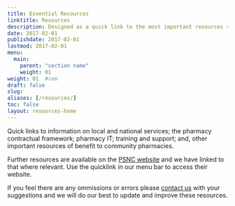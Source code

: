 ```yaml
---
title: Essential Resources
linktitle: Resources
description: Designed as a quick link to the most important resources required by pharmacies.
date: 2017-02-01
publishdate: 2017-02-01
lastmod: 2017-02-01
menu:
  main:
    parent: "section name"
    weight: 01
weight: 01	#rem
draft: false
slug:
aliases: [/resources/]
toc: false
layout: resources-home
---
```


Quick links to information on local and national services; the pharmacy contractual framework; pharmacy IT; training and support; and, other important resources of benefit to community pharmacies.  

Further resources are available on the [PSNC website](http://psnc.org.uk/) and we have linked to that where relevant. 
Use the quicklink in our menu bar to access their website.

If you feel there are any ommissions or errors please [contact us](/contact/) with your suggestions and we will do our best to update and improve these resources.
